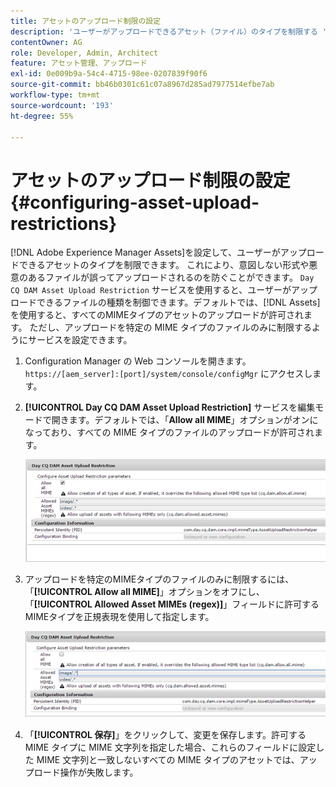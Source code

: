 ```yaml
---
title: アセットのアップロード制限の設定
description: 'ユーザーがアップロードできるアセット（ファイル）のタイプを制限する '
contentOwner: AG
role: Developer, Admin, Architect
feature: アセット管理、アップロード
exl-id: 0e009b9a-54c4-4715-98ee-0207839f90f6
source-git-commit: bb46b0301c61c07a8967d285ad7977514efbe7ab
workflow-type: tm+mt
source-wordcount: '193'
ht-degree: 55%

---
```


# アセットのアップロード制限の設定 {#configuring-asset-upload-restrictions}

[!DNL Adobe Experience Manager Assets]を設定して、ユーザーがアップロードできるアセットのタイプを制限できます。 これにより、意図しない形式や悪意のあるファイルが誤ってアップロードされるのを防ぐことができます。 `Day CQ DAM Asset Upload Restriction` サービスを使用すると、ユーザーがアップロードできるファイルの種類を制御できます。デフォルトでは、[!DNL Assets]を使用すると、すべてのMIMEタイプのアセットのアップロードが許可されます。 ただし、アップロードを特定の MIME タイプのファイルのみに制限するようにサービスを設定できます。

1. Configuration Manager の Web コンソールを開きます。`https://[aem_server]:[port]/system/console/configMgr` にアクセスします。
1. **[!UICONTROL Day CQ DAM Asset Upload Restriction]** サービスを編集モードで開きます。デフォルトでは、「**Allow all MIME**」オプションがオンになっており、すべての MIME タイプのファイルのアップロードが許可されます。

   ![chlimage_1-378](assets/chlimage_1-378.png)

1. アップロードを特定のMIMEタイプのファイルのみに制限するには、「**[!UICONTROL Allow all MIME]**」オプションをオフにし、「**[!UICONTROL Allowed Asset MIMEs (regex)]**」フィールドに許可するMIMEタイプを正規表現を使用して指定します。

   ![chlimage_1-379](assets/chlimage_1-379.png)

1. 「**[!UICONTROL 保存]**」をクリックして、変更を保存します。許可する MIME タイプに MIME 文字列を指定した場合、これらのフィールドに設定した MIME 文字列と一致しないすべての MIME タイプのアセットでは、アップロード操作が失敗します。
